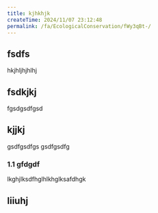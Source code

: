 ```yaml
---
title: kjhkhjk
createTime: 2024/11/07 23:12:48
permalink: /fa/EcologicalConservation/fWy3qBt-/
---
```


## fsdfs
hkjhljhjhlhj
## fsdkjkj

fgsdgsdfgsd

## kjjkj

gsdfgsdfgs
gsdfgsdfg

### 1.1 gfdgdf


lkghjlksdfhglhlkhglksafdhgk

## liiuhj

